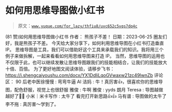# 如何用思维导图做小红书

> 原文：[`www.yuque.com/for_lazy/thfiu8/uvc652c5vqs7dq4c`](https://www.yuque.com/for_lazy/thfiu8/uvc652c5vqs7dq4c)

<ne-h2 id="2240175d" data-lake-id="2240175d"><ne-heading-ext><ne-heading-anchor></ne-heading-anchor><ne-heading-fold></ne-heading-fold></ne-heading-ext><ne-heading-content><ne-text id="ue1ace8ee">(81 赞)如何用思维导图做小红书</ne-text></ne-heading-content></ne-h2> <ne-p id="ue35b0bd1" data-lake-id="ue35b0bd1"><ne-text id="u68eee076">作者： 熊孩子不差！</ne-text></ne-p> <ne-p id="ufaa53467" data-lake-id="ufaa53467"><ne-text id="u4bd450d0">日期：2023-06-25</ne-text></ne-p> <ne-p id="u01d13eef" data-lake-id="u01d13eef"><ne-text id="u051f20e3">圈友们好，我是熊孩子不差。</ne-text></ne-p> <ne-p id="u54ffd3d2" data-lake-id="u54ffd3d2"><ne-text id="uea9775b6">今天给大家分享下，如何利用思维导图在小红书打造垂直 IP。</ne-text></ne-p> <ne-p id="ufc80e570" data-lake-id="ufc80e570"><ne-text id="u712cad4d">思维导图是工具，我们可以借助好这个工具来承载我们的知识。我将用三个例子来做拆解，一起来看看如何用思维导图来打造 IP。</ne-text></ne-p> <ne-p id="u8f3f8003" data-lake-id="u8f3f8003"><ne-text id="u732ee357">当然，思维导图的运用也不仅限于此，也可以继续发散让思维导图跟我们的技能相结合，让我们的技能放大十倍、百倍。</ne-text></ne-p> <ne-p id="uf7a4a9c7" data-lake-id="uf7a4a9c7"><ne-text id="u722c40ab">为了更好地图文阅读体验，请移步飞书：</ne-text>[<ne-text id="u414b9de2">https://i.shengcaiyoushu.com/docx/YX1DdliLqoGVwaxw21zc49lwnZb</ne-text>](https://i.shengcaiyoushu.com/docx/YX1DdliLqoGVwaxw21zc49lwnZb)</ne-p> <ne-hole id="ud0a551a6" data-lake-id="ud0a551a6"><ne-card data-card-name="hr" data-card-type="block" id="wGp3g" data-event-boundary="card"><ne-p id="u09697de2" data-lake-id="u09697de2"><ne-text id="u72ae793c">评论区：</ne-text></ne-p> <ne-p id="u3de591a6" data-lake-id="u3de591a6"><ne-text id="u8b93d768">90 后老中医徐慢慢 : 弯弯牛逼</ne-text> <ne-text id="u73fd11b6">AI 洁妈 : 牛！真厉害👍，很喜欢你的思维导图，配色舒服，视觉上也很舒服</ne-text> <ne-text id="u0296c741">雅俊 : 牛啊</ne-text> <ne-text id="uec8e62d2">雅俊 : yyds</ne-text> <ne-text id="u9973f090">朗月 Teresa : 导图越做越好了👍🏻</ne-text> <ne-text id="u46a88495">小米｜米卡写作 : 太牛了 看完打开新思路👍👍</ne-text> <ne-text id="ube7d42d3">马有谱 : 导图做的太牛了</ne-text> <ne-text id="ue7c5e656">李不拖 : 真厉害～学到了。</ne-text></ne-p></ne-card></ne-hole>